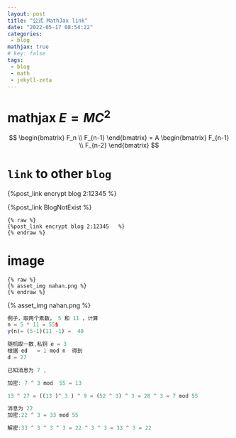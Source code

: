 ```yaml
---
layout: post
title: "公式 MathJax link"
date: "2022-05-17 08:54:22"
categories: 
 - blog 
mathjax: true 
# key: false 
tags:
 - blog
 - math
 - jekyll-zeta
---
```


# mathjax $E=MC^2$

$$
\begin{bmatrix}
  F_n \\ 
  F_{n-1}
\end{bmatrix}
= A \begin{bmatrix}
  F_{n-1} \\ 
  F_{n-2}
\end{bmatrix}
$$




# `link` to other `blog`
{%post_link encrypt blog 2:12345 %}

{%post_link BlogNotExist %}


```
{% raw %}
{%post_link encrypt blog 2:12345   %}
{% endraw %}
```
# image
```
{% raw %}
{% asset_img nahan.png %}
{% endraw %}
```
{% asset_img nahan.png %}


 
 ``` javascript
例子，取两个素数， 5 和 11 ，计算  
n = 5 * 11 = 55$
y(n)= (5-1)(11 -1) =  40

随机取一数,私钥 e = 3 
根据 ed   = 1 mod n  得到
d = 27

已知消息为 7 , 

加密: 7 ^ 3 mod  55 = 13

13 ^ 27 = ((13 )^ 3 ) ^ 9 = (52 ^ 3) ^ 3 = 28 ^ 3 = 7 mod 55

消息为 22
加密:22 ^ 3 = 33 mod 55

解密:33 ^ 3 ^ 3 ^ 3 = 22 ^ 3 ^ 3 = 33 ^ 3 = 22
 ```